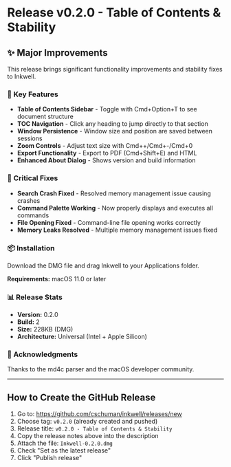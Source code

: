 # Release v0.2.0 - Table of Contents & Stability

## ✨ Major Improvements

This release brings significant functionality improvements and stability fixes to Inkwell.

### 🎯 Key Features
- **Table of Contents Sidebar** - Toggle with Cmd+Option+T to see document structure
- **TOC Navigation** - Click any heading to jump directly to that section
- **Window Persistence** - Window size and position are saved between sessions
- **Zoom Controls** - Adjust text size with Cmd++/Cmd+-/Cmd+0
- **Export Functionality** - Export to PDF (Cmd+Shift+E) and HTML
- **Enhanced About Dialog** - Shows version and build information

### 🐛 Critical Fixes
- **Search Crash Fixed** - Resolved memory management issue causing crashes
- **Command Palette Working** - Now properly displays and executes all commands
- **File Opening Fixed** - Command-line file opening works correctly
- **Memory Leaks Resolved** - Multiple memory management issues fixed

### 📦 Installation
Download the DMG file and drag Inkwell to your Applications folder.

**Requirements:** macOS 11.0 or later

### 📊 Release Stats
- **Version:** 0.2.0
- **Build:** 2
- **Size:** 228KB (DMG)
- **Architecture:** Universal (Intel + Apple Silicon)

### 🙏 Acknowledgments
Thanks to the md4c parser and the macOS developer community.

---

## How to Create the GitHub Release

1. Go to: https://github.com/cschuman/inkwell/releases/new
2. Choose tag: `v0.2.0` (already created and pushed)
3. Release title: `v0.2.0 - Table of Contents & Stability`
4. Copy the release notes above into the description
5. Attach the file: `Inkwell-0.2.0.dmg`
6. Check "Set as the latest release"
7. Click "Publish release"